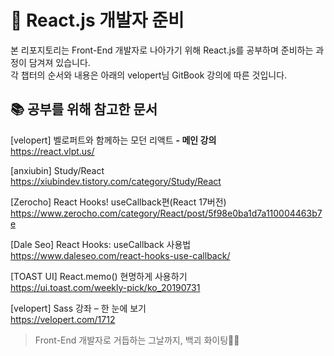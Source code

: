 # 🔮 React.js 개발자 준비

본 리포지토리는 Front-End 개발자로 나아가기 위해 React.js를 공부하며 준비하는 과정이 담겨져 있습니다.<br>
각 챕터의 순서와 내용은 아래의 velopert님 GitBook 강의에 따른 것입니다.

## 📚 공부를 위해 참고한 문서

[velopert] 벨로퍼트와 함께하는 모던 리액트 <b>- 메인 강의</b><br>
https://react.vlpt.us/

[anxiubin] Study/React<br>
https://xiubindev.tistory.com/category/Study/React

[Zerocho] React Hooks! useCallback편(React 17버전)<br>
https://www.zerocho.com/category/React/post/5f98e0ba1d7a110004463b7e

[Dale Seo] React Hooks: useCallback 사용법<br>
https://www.daleseo.com/react-hooks-use-callback/

[TOAST UI] React.memo() 현명하게 사용하기<br>
https://ui.toast.com/weekly-pick/ko_20190731

[velopert] Sass 강좌 – 한 눈에 보기<br>
https://velopert.com/1712

> Front-End 개발자로 거듭하는 그날까지, 백괴 화이팅💪🔥
